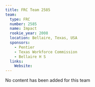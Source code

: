 ```yaml
---
title: FRC Team 2585
team:
  type: FRC
  number: 2585
  name: Impact
  rookie_year: 2008
  location: Bellaire, Texas, USA
  sponsors:
    - Pentier
    - Texas Workforce Commission
    - Bellaire H S
  links:
    Website: 
---
```

No content has been added for this team